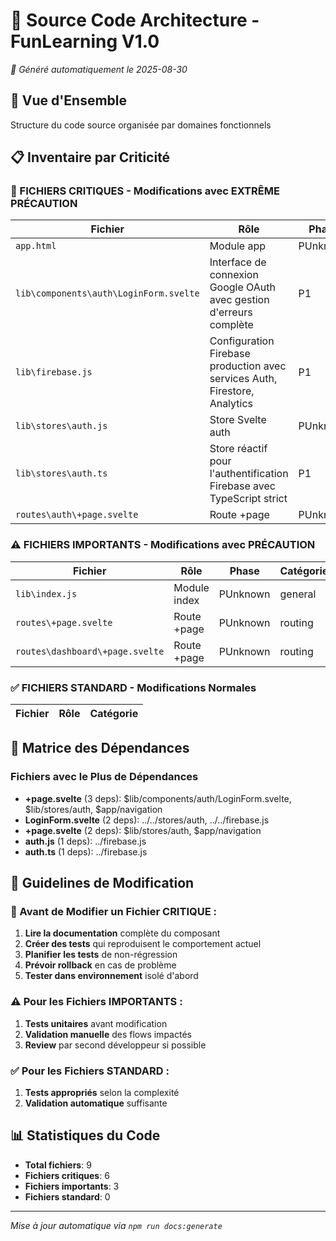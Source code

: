# 📁 Source Code Architecture - FunLearning V1.0

_🤖 Généré automatiquement le 2025-08-30_

## 🎯 Vue d'Ensemble

Structure du code source organisée par domaines fonctionnels

## 📋 Inventaire par Criticité

### 🚨 FICHIERS CRITIQUES - Modifications avec EXTRÊME PRÉCAUTION

| Fichier                                | Rôle                                                                       | Phase    | Dépendances |
| -------------------------------------- | -------------------------------------------------------------------------- | -------- | ----------- |
| `app.html`                             | Module app                                                                 | PUnknown | 0 deps      |
| `lib\components\auth\LoginForm.svelte` | Interface de connexion Google OAuth avec gestion d'erreurs complète        | P1       | 2 deps      |
| `lib\firebase.js`                      | Configuration Firebase production avec services Auth, Firestore, Analytics | P1       | 0 deps      |
| `lib\stores\auth.js`                   | Store Svelte auth                                                          | PUnknown | 1 deps      |
| `lib\stores\auth.ts`                   | Store réactif pour l'authentification Firebase avec TypeScript strict      | P1       | 1 deps      |
| `routes\auth\+page.svelte`             | Route +page                                                                | PUnknown | 3 deps      |

### ⚠️ FICHIERS IMPORTANTS - Modifications avec PRÉCAUTION

| Fichier                         | Rôle         | Phase    | Catégorie |
| ------------------------------- | ------------ | -------- | --------- |
| `lib\index.js`                  | Module index | PUnknown | general   |
| `routes\+page.svelte`           | Route +page  | PUnknown | routing   |
| `routes\dashboard\+page.svelte` | Route +page  | PUnknown | routing   |

### ✅ FICHIERS STANDARD - Modifications Normales

| Fichier | Rôle | Catégorie |
| ------- | ---- | --------- |

## 🔗 Matrice des Dépendances

### Fichiers avec le Plus de Dépendances

- **+page.svelte** (3 deps): $lib/components/auth/LoginForm.svelte, $lib/stores/auth, $app/navigation
- **LoginForm.svelte** (2 deps): ../../stores/auth, ../../firebase.js
- **+page.svelte** (2 deps): $lib/stores/auth, $app/navigation
- **auth.js** (1 deps): ../firebase.js
- **auth.ts** (1 deps): ../firebase.js

## 📏 Guidelines de Modification

### 🚨 Avant de Modifier un Fichier CRITIQUE :

1. **Lire la documentation** complète du composant
2. **Créer des tests** qui reproduisent le comportement actuel
3. **Planifier les tests** de non-régression
4. **Prévoir rollback** en cas de problème
5. **Tester dans environnement** isolé d'abord

### ⚠️ Pour les Fichiers IMPORTANTS :

1. **Tests unitaires** avant modification
2. **Validation manuelle** des flows impactés
3. **Review** par second développeur si possible

### ✅ Pour les Fichiers STANDARD :

1. **Tests appropriés** selon la complexité
2. **Validation automatique** suffisante

## 📊 Statistiques du Code

- **Total fichiers**: 9
- **Fichiers critiques**: 6
- **Fichiers importants**: 3
- **Fichiers standard**: 0

---

_Mise à jour automatique via `npm run docs:generate`_
